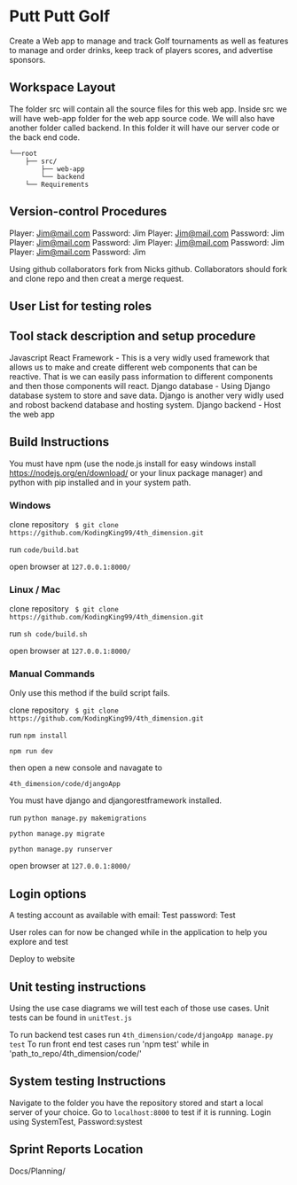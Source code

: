 # Putt Putt Golf
Create a Web app to manage and track Golf tournaments as well as features to manage and order drinks, keep track of players scores, and advertise sponsors. 

## Workspace Layout
The folder src will contain all the source files for this web app. Inside src we will have web-app folder for the web app source code. We will also have another folder called backend. In this folder it will have our server code or the back end code. 
```
└──root
    ├── src/
        ├── web-app
        └── backend
    └── Requirements
```
## Version-control Procedures
Player: Jim@mail.com Password: Jim 
Player: Jim@mail.com Password: Jim 
Player: Jim@mail.com Password: Jim 
Player: Jim@mail.com Password: Jim 
Player: Jim@mail.com Password: Jim 


Using github collaborators fork from Nicks github. Collaborators should fork and clone repo and then creat a merge request.
## User List for testing roles


## Tool stack description and setup procedure

Javascript React Framework - This is a very widly used framework that allows us to make and create different web components that can be reactive. That is we can easily pass information to different components and then those components will react.
Django database - Using Django database system to store and save data. Django is another very widly used and robost backend database and hosting system.
Django backend - Host the web app

## Build Instructions
You must have npm (use the node.js install for easy windows install https://nodejs.org/en/download/ or your linux package manager) and python with pip installed and in your system path.
### Windows
clone repository ` $ git clone https://github.com/KodingKing99/4th_dimension.git` 

run `code/build.bat`

open browser at `127.0.0.1:8000/`


### Linux / Mac
clone repository ` $ git clone https://github.com/KodingKing99/4th_dimension.git` 

run `sh code/build.sh`

open browser at `127.0.0.1:8000/`

### Manual Commands
Only use this method if the build script fails.

clone repository ` $ git clone https://github.com/KodingKing99/4th_dimension.git` 

run `npm install`

`npm run dev`

then open a new console and navagate to

`4th_dimension/code/djangoApp`

You must have django and djangorestframework installed.

run `python manage.py makemigrations`

`python manage.py migrate`

`python manage.py runserver`

open browser at `127.0.0.1:8000/`

## Login options

A testing account as available with email: Test password: Test

User roles can for now be changed while in the application to help you explore and test

Deploy to website
## Unit testing instructions

Using the use case diagrams we will test each of those use cases. Unit tests can be found in ```unitTest.js```

To run backend test cases run `4th_dimension/code/djangoApp manage.py test`
To run front end test cases run 'npm test' while in 'path_to_repo/4th_dimension/code/' 

## System testing Instructions
Navigate to the folder you have the repository stored and start a local server of your choice. Go to ```localhost:8000``` to test if it is running. Login using SystemTest, Password:systest


## Sprint Reports Location
Docs/Planning/
